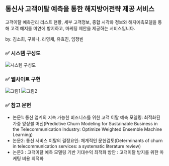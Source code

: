 ## **통신사 고객이탈 예측을 통한 해지방어전략 제공 서비스**

고객이탈 예측관리 리스트 현황, 세부 고객정보, 종합 시각화 정보와
해지예측모델을 통해 고객 해지를 미연에 방지하고, 마케팅 제안을 제공하는 서비스입니다.

by. 김소희, 구희나, 라영채, 유효진, 임정빈

### ✅ 시스템 구성도
![시스템 구성도](https://github.com/uhyozzy/multi_finalproject/assets/134241881/4253eb1b-f46e-4be4-a7fa-acbcd6f15c22)

### ✅ 웹사이트 구현
![그림1](https://github.com/uhyozzy/multi_finalproject/assets/134241881/242e662c-5f09-41ba-abbb-3292dc407029)
![그림2](https://github.com/uhyozzy/multi_finalproject/assets/134241881/8c52260d-39af-4bdd-a0ef-7596a6a487a3)

### ✅ 참고 문헌
- 논문1: 통신 업계의 지속 가능한 비즈니스를 위한 고객 이탈 예측 모델링: 최적화된 가중 앙상블 머신(Predictive Churn Modeling for Sustainable Business in the Telecommunication Industry: Optimize Weighted Ensemble Machine Learning)
- 논문2: 통신 서비스 이탈의 결정요인: 체계적인 문헌검토(Determinants of churn in telecommunication services: a systematic literature review)
- 논문3 : 고객이탈 예측 모델링 기반 기대수익 최적화 방안 : 고객이탈 방지를 위한 마케팅 비용 최적화

